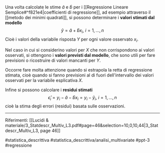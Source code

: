Una volta calcolate le stime $\hat a$ e $\hat b$ per i [[Regressione Lineare Semplice#^f821e4|coefficienti di regressione]], ad esempio attraverso il [[metodo dei minimi quadrati]], si possono determinare i **valori stimati dal modello** $$\hat y = \hat a + \hat b x_i,\ i = 1,...,n$$Cioè i valori della variabile risposta $Y$  per ogni valore osservato $x_i$.

Nel caso in cui si considerino valori per $X$ che non corrispondono ai valori osservati, si ottengono i **valori previsti dal modello**, che sono utili per fare previsioni o ricostruire di valori mancanti per $Y$.

Occorre fare molta attenzione quando si estrapola la retta di regressione stimata, cioè quando si fanno previsioni al di fuori dell'intervallo dei valori osservati per la variabile esplicativa $X$.

Infine si possono calcolare i **residui stimati** $$\hat \epsilon_i = y_i - \hat a - \hat b x_i = y_i - \hat y_i,\ i=1,...,n$$cioè la stima degli errori (residui) basata sulle osservazioni.

***
Riferimenti:
[[Lucidi & materiale/3_Statdescr_Multiv_L3.pdf#page=46&selection=10,0,10,44|3_Statdescr_Multiv_L3, page 46]]

#statistica_descrittiva 
#statistica_descrittiva/analisi_multivariate 
#ppt-3 
#regressione 